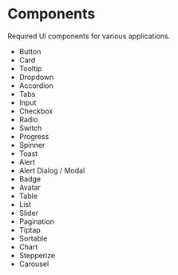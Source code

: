 # Components

Required UI components for various applications.

- Button
- Card
- Tooltip
- Dropdown
- Accordion
- Tabs
- Input
- Checkbox
- Radio
- Switch
- Progress
- Spinner
- Toast
- Alert
- Alert Dialog / Modal
- Badge
- Avatar
- Table
- List
- Slider
- Pagination
- Tiptap
- Sortable
- Chart
- Stepperize
- Carousel
